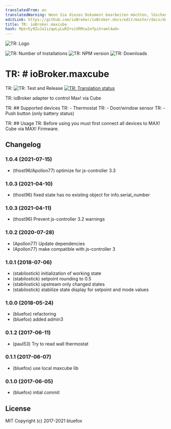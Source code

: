```yaml
---
translatedFrom: en
translatedWarning: Wenn Sie dieses Dokument bearbeiten möchten, löschen Sie bitte das Feld "translationsFrom". Andernfalls wird dieses Dokument automatisch erneut übersetzt
editLink: https://github.com/ioBroker/ioBroker.docs/edit/master/docs/de/adapterref/iobroker.maxcube/README.md
title: TR: ioBroker.maxcube
hash: MpkrEy9ZuJa1izqwLyLwRZ+vzSRMcw2ofpiX+aml4wU=
---
```

![TR: Logo](../../../en/adapterref/iobroker.maxcube/admin/maxcube.png)

![TR: Number of Installations](http://iobroker.live/badges/maxcube-stable.svg)
![TR: NPM version](http://img.shields.io/npm/v/iobroker.maxcube.svg)
![TR: Downloads](https://img.shields.io/npm/dm/iobroker.maxcube.svg)

TR: # ioBroker.maxcube
==================================

TR: ![TR: Test and Release](https://github.com/ioBroker/ioBroker.maxcube/workflows/Test%20and%20Release/badge.svg) [![TR: Translation status](https://weblate.iobroker.net/widgets/adapters/-/maxcube/svg-badge.svg)](https://weblate.iobroker.net/engage/adapters/?utm_source=widget)

TR: ioBroker adapter to control Max! via Cube

TR: ## Supported devices
TR: - Thermostat
TR: - Door/window sensor
TR: - Push button (only battery status)

TR: ## Usage
TR: Before using you must first connect all devices to MAX! Cube via MAX! Firmware.

## Changelog

### 1.0.4 (2021-07-15)
* (thost96/Apollon77) optimize for js-controller 3.3

### 1.0.3 (2021-04-10)
* (thost96) fixed state has no existing object for info.serial_number

### 1.0.3 (2021-04-11)
* (thost96) Prevent js-controller 3.2 warnings

### 1.0.2 (2020-07-28)
* (Apollon77) Update dependencies
* (Apollon77) make compatible with js-controller 3

### 1.0.1 (2018-07-06)
* (stabilostick) initialization of working state
* (stabilostick) setpoint rounding to 0.5
* (stabilostick) upstream only changed states
* (stabilostick) stabilize state display for setpoint and mode values

### 1.0.0 (2018-05-24)
* (bluefox) refactoring
* (bluefox) added admin3

### 0.1.2 (2017-06-11)
* (paul53) Try to read wall thermostat

### 0.1.1 (2017-06-07)
* (bluefox) use local maxcube lib

### 0.1.0 (2017-06-05)
* (bluefox) intial commit

## License

MIT Copyright (c) 2017-2021 bluefox